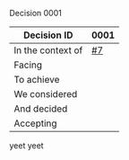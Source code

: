 Decision 0001

|Decision ID   |0001   |
|---               |---|
|In the context of |[#7](https://github.com/theHam97/SAGIT-test1/issues/7)  |
|Facing            |   |
|To achieve        |   |
|We considered     |   |
|And decided       |   |
|Accepting         |   |

yeet yeet
